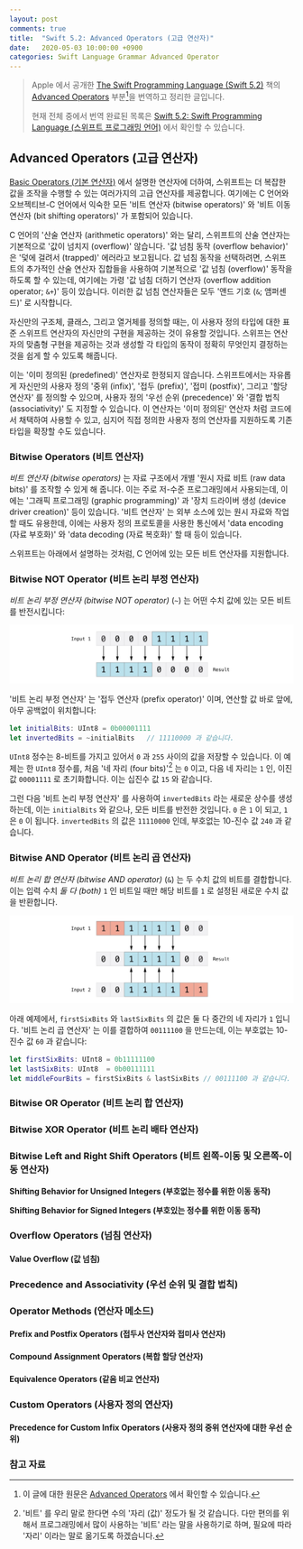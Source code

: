 ```yaml
---
layout: post
comments: true
title:  "Swift 5.2: Advanced Operators (고급 연산자)"
date:   2020-05-03 10:00:00 +0900
categories: Swift Language Grammar Advanced Operator
---
```


> Apple 에서 공개한 [The Swift Programming Language (Swift 5.2)](https://docs.swift.org/swift-book/) 책의 [Advanced Operators](https://docs.swift.org/swift-book/LanguageGuide/AdvancedOperators.html) 부분[^Advanced-Operators]을 번역하고 정리한 글입니다.
>
> 현재 전체 중에서 번역 완료된 목록은 [Swift 5.2: Swift Programming Language (스위프트 프로그래밍 언어)](http://xho95.github.io/swift/programming/language/grammar/2017/02/27/The-Swift-Programming-Language.html) 에서 확인할 수 있습니다.

## Advanced Operators (고급 연산자)

[Basic Operators (기본 연산자)](http://xho95.github.io/swift/language/grammar/basic/operators/2016/04/27/Basic-Operators.html) 에서 설명한 연산자에 더하여, 스위프트는 더 복잡한 값을 조작을 수행할 수 있는 여러가지의 고급 연산자를 제공합니다. 여기에는 C 언어와 오브젝티브-C 언어에서 익숙한 모든 '비트 연산자 (bitwise operators)' 와 '비트 이동 연산자 (bit shifting operators)' 가 포함되어 있습니다.

C 언어의 '산술 연산자 (arithmetic operators)' 와는 달리, 스위프트의 산술 연산자는 기본적으로 '값이 넘치지 (overflow)' 않습니다. '값 넘침 동작 (overflow behavior)' 은 '덫에 걸려서 (trapped)' 에러라고 보고됩니다. 값 넘침 동작을 선택하려면, 스위프트의 추가적인 산술 연산자 집합들을 사용하여 기본적으로 '값 넘침 (overflow)' 동작을 하도록 할 수 있는데, 여기에는 가령 '값 넘침 더하기 연산자 (overflow addition operator; `&+`)' 등이 있습니다. 이러한 값 넘침 연산자들은 모두 '앤드 기호 (`&`; 앰퍼센드)' 로 시작합니다.

자신만의 구조체, 클래스, 그리고 열거체를 정의할 때는, 이 사용자 정의 타입에 대한 표준 스위프트 연산자의 자신만의 구현을 제공하는 것이 유용할 것입니다. 스위프는 연산자의 맞춤형 구현을 제공하는 것과 생성할 각 타입의 동작이 정확히 무엇인지 결정하는 것을 쉽게 할 수 있도록 해줍니다.

이는 '이미 정의된 (predefined)' 연산자로 한정되지 않습니다. 스위프트에서는 자유롭게 자신만의 사용자 정의 '중위 (infix)', '접두 (prefix)', '접미 (postfix)', 그리고 '할당 연산자' 를 정의할 수 있으며, 사용자 정의 '우선 순위 (precedence)' 와 '결합 법칙 (associativity)' 도 지정할 수 있습니다. 이 연산자는 '이미 정의된' 연산자 처럼 코드에서 채택하여 사용할 수 있고, 심지어 직접 정의한 사용자 정의 연산자를 지원하도록 기존 타입을 확장할 수도 있습니다.

### Bitwise Operators (비트 연산자)

_비트 연산자 (bitwise operators)_ 는 자료 구조에서 개별 '원시 자료 비트 (raw data bits)' 를 조작할 수 있게 해 줍니다. 이는 주로 저-수준 프로그래밍에서 사용되는데, 이에는 '그래픽 프로그래밍 (graphic programming)' 과 '장치 드라이버 생성 (device driver creation)' 등이 있습니다. '비트 연산자' 는 외부 소스에 있는 원시 자료와 작업할 때도 유용한데, 이에는 사용자 정의 프로토콜을 사용한 통신에서 'data encoding (자료 부호화)' 와 'data decoding (자료 복호화)' 할 때 등이 있습니다.

스위프트는 아래에서 설명하는 것처럼, C 언어에 있는 모든 비트 연산자를 지원합니다.

### Bitwise NOT Operator (비트 논리 부정 연산자)

_비트 논리 부정 연산자 (bitwise NOT operator)_ (`~`) 는 어떤 수치 값에 있는 모든 비트를 반전시킵니다:

![bitwise-NOT-operator](/assets/Swift/Swift-Programming-Language/Advanced-Operators-bitwise-NOT-operator.jpg)

'비트 논리 부정 연산자' 는 '접두 연산자 (prefix operator)' 이며, 연산할 값 바로 앞에, 아무 공백없이 위치합니다:

```swift
let initialBits: UInt8 = 0b00001111
let invertedBits = ~initialBits   // 11110000 과 같습니다.
```

`UInt8` 정수는 8-비트를 가지고 있어서 `0` 과 `255` 사이의 값을 저장할 수 있습니다. 이 예제는 한 `UInt8` 정수를, 처음 '네 자리 (four bits)'[^bits] 는 `0` 이고, 다음 네 자리는 `1` 인, 이진 값 `00001111` 로 초기화합니다. 이는 십진수 값 `15` 와 같습니다.

그런 다음 '비트 논리 부정 연산자' 를 사용하여 `invertedBits` 라는 새로운 상수를 생성하는데, 이는 `initialBits` 와 같으나, 모든 비트를 반전한 것입니다. `0` 은 `1` 이 되고, `1` 은 `0` 이 됩니다. `invertedBits` 의 값은 `11110000` 인데, 부호없는 10-진수 값 `240` 과 같습니다.

### Bitwise AND Operator (비트 논리 곱 연산자)

_비트 논리 합 연산자 (bitwise AND operator)_ (`&`) 는 두 수치 값의 비트를 결합합니다. 이는 입력 수치 _둘 다 (both)_ `1` 인 비트일 때만 해당 비트를 `1` 로 설정된 새로운 수치 값을 반환합니다.

![bitwise-AND-operator](/assets/Swift/Swift-Programming-Language/Advanced-Operators-bitwise-AND-operator.jpg)

아래 예제에서, `firstSixBits` 와 `lastSixBits` 의 값은 둘 다 중간의 네 자리가 `1` 입니다. '비트 논리 곱 연산자' 는 이를 결합하여 `00111100` 을 만드는데, 이는 부호없는 10-진수 값 `60` 과 같습니다:

```swift
let firstSixBits: UInt8 = 0b11111100
let lastSixBits: UInt8  = 0b00111111
let middleFourBits = firstSixBits & lastSixBits // 00111100 과 같습니다.
```

### Bitwise OR Operator (비트 논리 합 연산자)

### Bitwise XOR Operator (비트 논리 배타 연산자)

### Bitwise Left and Right Shift Operators (비트 왼쪽-이동 및 오른쪽-이동 연산자)

**Shifting Behavior for Unsigned Integers (부호없는 정수를 위한 이동 동작)**

**Shifting Behavior for Signed Integers (부호있는 정수를 위한 이동 동작)**

### Overflow Operators (넘침 연산자)

#### Value Overflow (값 넘침)

### Precedence and Associativity (우선 순위 및 결합 법칙)

### Operator Methods (연산자 메소드)

#### Prefix and Postfix Operators (접두사 연산자와 접미사 연산자)

#### Compound Assignment Operators (복합 할당 연산자)

#### Equivalence Operators (같음 비교 연산자)

### Custom Operators (사용자 정의 연산자)

#### Precedence for Custom Infix Operators (사용자 정의 중위 연산자에 대한 우선 순위)

### 참고 자료

[^Advanced-Operators]: 이 글에 대한 원문은 [Advanced Operators](https://docs.swift.org/swift-book/LanguageGuide/AdvancedOperators.html) 에서 확인할 수 있습니다.

[^bits]: '비트' 를 우리 말로 한다면 수의 '자리 (값)' 정도가 될 것 같습니다. 다만 편의를 위해서 프로그래밍에서 많이 사용하는 '비트' 라는 말을 사용하기로 하며, 필요에 따라 '자리' 이라는 말로 옮기도록 하겠습니다.

